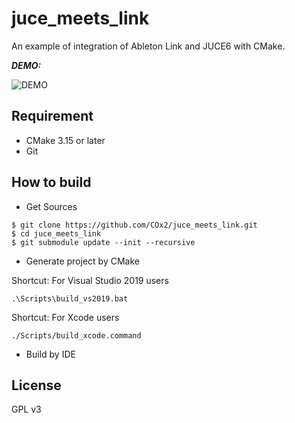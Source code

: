 # juce_meets_link
An example of integration of Ableton Link and JUCE6 with CMake.

***DEMO:***

![DEMO](./Documents/img/JuceLink.gif)

## Requirement
+ CMake 3.15 or later
+ Git

## How to build
+ Get Sources
~~~
$ git clone https://github.com/COx2/juce_meets_link.git
$ cd juce_meets_link
$ git submodule update --init --recursive
~~~

+ Generate project by CMake

Shortcut: For Visual Studio 2019 users
~~~
.\Scripts\build_vs2019.bat
~~~

Shortcut: For Xcode users
~~~
./Scripts/build_xcode.command
~~~

+ Build by IDE

## License
  GPL v3